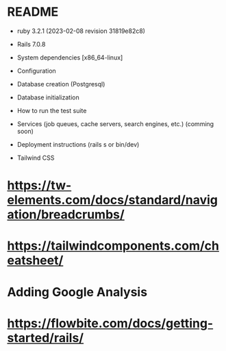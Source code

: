 # README

* ruby 3.2.1 (2023-02-08 revision 31819e82c8)

* Rails 7.0.8 

* System dependencies [x86_64-linux]

* Configuration

* Database creation (Postgresql)

* Database initialization

* How to run the test suite

* Services (job queues, cache servers, search engines, etc.) (comming soon)

* Deployment instructions (rails s or bin/dev)

* Tailwind CSS

# https://tw-elements.com/docs/standard/navigation/breadcrumbs/

# https://tailwindcomponents.com/cheatsheet/

# Adding Google Analysis

# https://flowbite.com/docs/getting-started/rails/